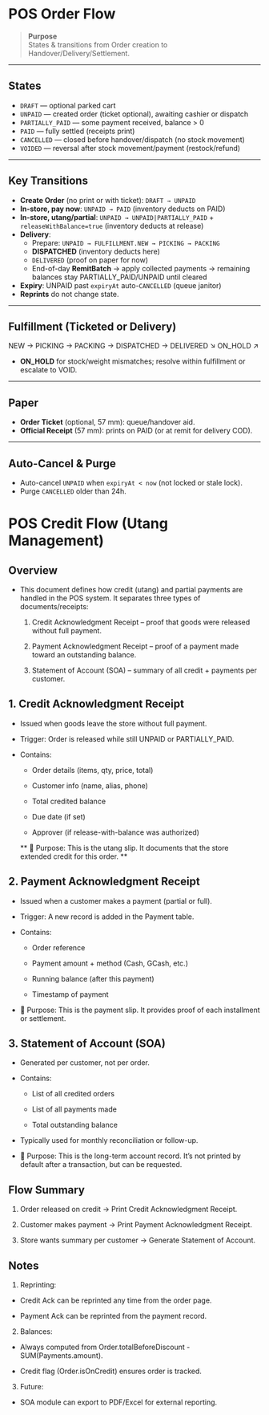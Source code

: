 # POS Order Flow

> **Purpose**  
> States & transitions from Order creation to Handover/Delivery/Settlement.

---

## States

- `DRAFT` — optional parked cart
- `UNPAID` — created order (ticket optional), awaiting cashier or dispatch
- `PARTIALLY_PAID` — some payment received, balance > 0
- `PAID` — fully settled (receipts print)
- `CANCELLED` — closed before handover/dispatch (no stock movement)
- `VOIDED` — reversal after stock movement/payment (restock/refund)

---

## Key Transitions

- **Create Order** (no print or with ticket): `DRAFT → UNPAID`
- **In-store, pay now**: `UNPAID → PAID` (inventory deducts on PAID)
- **In-store, utang/partial**: `UNPAID → UNPAID|PARTIALLY_PAID` + `releaseWithBalance=true` (inventory deducts at release)
- **Delivery**:
  - Prepare: `UNPAID → FULFILLMENT.NEW → PICKING → PACKING`
  - **DISPATCHED** (inventory deducts here)
  - `DELIVERED` (proof on paper for now)
  - End-of-day **RemitBatch** → apply collected payments → remaining balances stay PARTIALLY_PAID/UNPAID until cleared
- **Expiry**: UNPAID past `expiryAt` auto-`CANCELLED` (queue janitor)
- **Reprints** do not change state.

---

## Fulfillment (Ticketed or Delivery)

NEW → PICKING → PACKING → DISPATCHED → DELIVERED
↘ ON_HOLD ↗

- **ON_HOLD** for stock/weight mismatches; resolve within fulfillment or escalate to VOID.

---

## Paper

- **Order Ticket** (optional, 57 mm): queue/handover aid.
- **Official Receipt** (57 mm): prints on PAID (or at remit for delivery COD).

---

## Auto-Cancel & Purge

- Auto-cancel `UNPAID` when `expiryAt < now` (not locked or stale lock).
- Purge `CANCELLED` older than 24h.

# POS Credit Flow (Utang Management)

## Overview

- This document defines how credit (utang) and partial payments are handled in the POS system.
  It separates three types of documents/receipts:

  1. Credit Acknowledgment Receipt – proof that goods were released without full payment.

  2. Payment Acknowledgment Receipt – proof of a payment made toward an outstanding balance.

  3. Statement of Account (SOA) – summary of all credit + payments per customer.

## 1. Credit Acknowledgment Receipt

- Issued when goods leave the store without full payment.

- Trigger: Order is released while still UNPAID or PARTIALLY_PAID.

- Contains:

  - Order details (items, qty, price, total)

  - Customer info (name, alias, phone)

  - Total credited balance

  - Due date (if set)

  - Approver (if release-with-balance was authorized)

  ** 📄 Purpose: This is the utang slip. It documents that the store extended credit for this order. **

## 2. Payment Acknowledgment Receipt

- Issued when a customer makes a payment (partial or full).

- Trigger: A new record is added in the Payment table.

- Contains:

  - Order reference

  - Payment amount + method (Cash, GCash, etc.)

  - Running balance (after this payment)

  - Timestamp of payment

* 📄 Purpose: This is the payment slip. It provides proof of each installment or settlement.

## 3. Statement of Account (SOA)

- Generated per customer, not per order.

- Contains:

  - List of all credited orders

  - List of all payments made

  - Total outstanding balance

- Typically used for monthly reconciliation or follow-up.

* 📄 Purpose: This is the long-term account record. It’s not printed by default after a transaction, but can be requested.

## Flow Summary

1. Order released on credit → Print Credit Acknowledgment Receipt.

2. Customer makes payment → Print Payment Acknowledgment Receipt.

3. Store wants summary per customer → Generate Statement of Account.

## Notes

1.  Reprinting:

- Credit Ack can be reprinted any time from the order page.

- Payment Ack can be reprinted from the payment record.

2.  Balances:

- Always computed from Order.totalBeforeDiscount - SUM(Payments.amount).

- Credit flag (Order.isOnCredit) ensures order is tracked.

3. Future:

- SOA module can export to PDF/Excel for external reporting.
